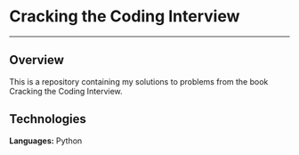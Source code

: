 # Cracking the Coding Interview

***

## Overview
This is a repository containing my solutions to problems from the book Cracking the Coding Interview.

## Technologies
**Languages:** Python